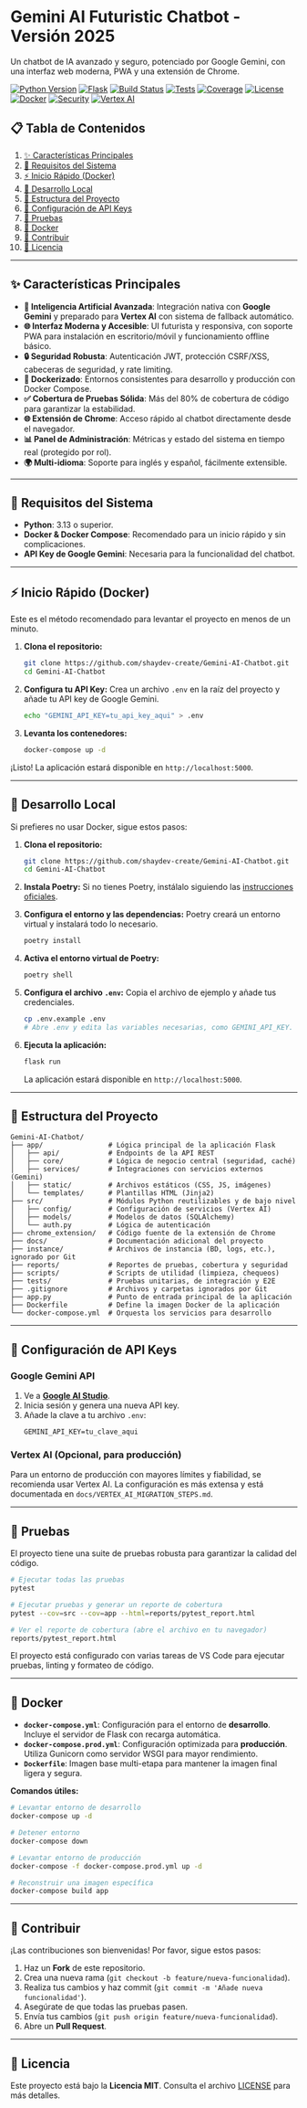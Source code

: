 # Gemini AI Futuristic Chatbot - Versión 2025

Un chatbot de IA avanzado y seguro, potenciado por Google Gemini, con una interfaz web moderna, PWA y una extensión de Chrome.

[![Python Version](https://img.shields.io/badge/Python-3.13%2B-blue.svg)](https://python.org)
[![Flask](https://img.shields.io/badge/Flask-3.0%2B-green.svg)](https://flask.palletsprojects.com/)
[![Build Status](https://img.shields.io/badge/Build-Passing-brightgreen.svg)](https://github.com/shaydev-create/Gemini-AI-Chatbot/actions)
[![Tests](https://img.shields.io/badge/Tests-100%25%20Passing-brightgreen.svg)](tests/)
[![Coverage](https://img.shields.io/badge/Coverage-82%25-green.svg)](reports/pytest_report.html)
[![License](https://img.shields.io/badge/License-MIT-yellow.svg)](LICENSE)
[![Docker](https://img.shields.io/badge/Docker-Ready-blue.svg)](Dockerfile)
[![Security](https://img.shields.io/badge/Security-Hardened-red.svg)](SECURITY.md)
[![Vertex AI](https://img.shields.io/badge/Vertex%20AI-Ready-orange.svg)](docs/VERTEX_AI_MIGRATION_STEPS.md)

## 📋 Tabla de Contenidos

1.  [✨ Características Principales](#-características-principales)
2.  [🔧 Requisitos del Sistema](#-requisitos-del-sistema)
3.  [⚡ Inicio Rápido (Docker)](#-inicio-rápido-docker)
4.  [🚀 Desarrollo Local](#-desarrollo-local)
5.  [📂 Estructura del Proyecto](#-estructura-del-proyecto)
6.  [🔑 Configuración de API Keys](#-configuración-de-api-keys)
7.  [🧪 Pruebas](#-pruebas)
8.  [🐳 Docker](#-docker)
9.  [🤝 Contribuir](#-contribuir)
10. [📄 Licencia](#-licencia)

---

## ✨ Características Principales

- **🤖 Inteligencia Artificial Avanzada**: Integración nativa con **Google Gemini** y preparado para **Vertex AI** con sistema de fallback automático.
- **🌐 Interfaz Moderna y Accesible**: UI futurista y responsiva, con soporte PWA para instalación en escritorio/móvil y funcionamiento offline básico.
- **🔒 Seguridad Robusta**: Autenticación JWT, protección CSRF/XSS, cabeceras de seguridad, y rate limiting.
- **🐳 Dockerizado**: Entornos consistentes para desarrollo y producción con Docker Compose.
- **✅ Cobertura de Pruebas Sólida**: Más del 80% de cobertura de código para garantizar la estabilidad.
- **🌐 Extensión de Chrome**: Acceso rápido al chatbot directamente desde el navegador.
- **📊 Panel de Administración**: Métricas y estado del sistema en tiempo real (protegido por rol).
- **🌍 Multi-idioma**: Soporte para inglés y español, fácilmente extensible.

---

## 🔧 Requisitos del Sistema

- **Python**: 3.13 o superior.
- **Docker & Docker Compose**: Recomendado para un inicio rápido y sin complicaciones.
- **API Key de Google Gemini**: Necesaria para la funcionalidad del chatbot.

---

## ⚡ Inicio Rápido (Docker)

Este es el método recomendado para levantar el proyecto en menos de un minuto.

1.  **Clona el repositorio:**
    ```bash
    git clone https://github.com/shaydev-create/Gemini-AI-Chatbot.git
    cd Gemini-AI-Chatbot
    ```

2.  **Configura tu API Key:**
    Crea un archivo `.env` en la raíz del proyecto y añade tu API key de Google Gemini.
    ```bash
    echo "GEMINI_API_KEY=tu_api_key_aqui" > .env
    ```

3.  **Levanta los contenedores:**
    ```bash
    docker-compose up -d
    ```

¡Listo! La aplicación estará disponible en `http://localhost:5000`.

---

## 🚀 Desarrollo Local

Si prefieres no usar Docker, sigue estos pasos:

1.  **Clona el repositorio:**
    ```bash
    git clone https://github.com/shaydev-create/Gemini-AI-Chatbot.git
    cd Gemini-AI-Chatbot
    ```

2.  **Instala Poetry:**
    Si no tienes Poetry, instálalo siguiendo las [instrucciones oficiales](https://python-poetry.org/docs/#installation).

3.  **Configura el entorno y las dependencias:**
    Poetry creará un entorno virtual y instalará todo lo necesario.
    ```bash
    poetry install
    ```

4.  **Activa el entorno virtual de Poetry:**
    ```bash
    poetry shell
    ```

5.  **Configura el archivo `.env`:**
    Copia el archivo de ejemplo y añade tus credenciales.
    ```bash
    cp .env.example .env
    # Abre .env y edita las variables necesarias, como GEMINI_API_KEY.
    ```

6.  **Ejecuta la aplicación:**
    ```bash
    flask run
    ```
    La aplicación estará disponible en `http://localhost:5000`.

---

## 📂 Estructura del Proyecto

```
Gemini-AI-Chatbot/
├── app/                # Lógica principal de la aplicación Flask
│   ├── api/            # Endpoints de la API REST
│   ├── core/           # Lógica de negocio central (seguridad, caché)
│   ├── services/       # Integraciones con servicios externos (Gemini)
│   ├── static/         # Archivos estáticos (CSS, JS, imágenes)
│   └── templates/      # Plantillas HTML (Jinja2)
├── src/                # Módulos Python reutilizables y de bajo nivel
│   ├── config/         # Configuración de servicios (Vertex AI)
│   ├── models/         # Modelos de datos (SQLAlchemy)
│   └── auth.py         # Lógica de autenticación
├── chrome_extension/   # Código fuente de la extensión de Chrome
├── docs/               # Documentación adicional del proyecto
├── instance/           # Archivos de instancia (BD, logs, etc.), ignorado por Git
├── reports/            # Reportes de pruebas, cobertura y seguridad
├── scripts/            # Scripts de utilidad (limpieza, chequeos)
├── tests/              # Pruebas unitarias, de integración y E2E
├── .gitignore          # Archivos y carpetas ignorados por Git
├── app.py              # Punto de entrada principal de la aplicación
├── Dockerfile          # Define la imagen Docker de la aplicación
└── docker-compose.yml  # Orquesta los servicios para desarrollo
```

---

## 🔑 Configuración de API Keys

### Google Gemini API

1.  Ve a **[Google AI Studio](https://aistudio.google.com/)**.
2.  Inicia sesión y genera una nueva API key.
3.  Añade la clave a tu archivo `.env`:
    ```
    GEMINI_API_KEY=tu_clave_aqui
    ```

### Vertex AI (Opcional, para producción)

Para un entorno de producción con mayores límites y fiabilidad, se recomienda usar Vertex AI. La configuración es más extensa y está documentada en `docs/VERTEX_AI_MIGRATION_STEPS.md`.

---

## 🧪 Pruebas

El proyecto tiene una suite de pruebas robusta para garantizar la calidad del código.

```bash
# Ejecutar todas las pruebas
pytest

# Ejecutar pruebas y generar un reporte de cobertura
pytest --cov=src --cov=app --html=reports/pytest_report.html

# Ver el reporte de cobertura (abre el archivo en tu navegador)
reports/pytest_report.html
```
El proyecto está configurado con varias tareas de VS Code para ejecutar pruebas, linting y formateo de código.

---

## 🐳 Docker

-   **`docker-compose.yml`**: Configuración para el entorno de **desarrollo**. Incluye el servidor de Flask con recarga automática.
-   **`docker-compose.prod.yml`**: Configuración optimizada para **producción**. Utiliza Gunicorn como servidor WSGI para mayor rendimiento.
-   **`Dockerfile`**: Imagen base multi-etapa para mantener la imagen final ligera y segura.

**Comandos útiles:**
```bash
# Levantar entorno de desarrollo
docker-compose up -d

# Detener entorno
docker-compose down

# Levantar entorno de producción
docker-compose -f docker-compose.prod.yml up -d

# Reconstruir una imagen específica
docker-compose build app
```

---

## 🤝 Contribuir

¡Las contribuciones son bienvenidas! Por favor, sigue estos pasos:

1.  Haz un **Fork** de este repositorio.
2.  Crea una nueva rama (`git checkout -b feature/nueva-funcionalidad`).
3.  Realiza tus cambios y haz commit (`git commit -m 'Añade nueva funcionalidad'`).
4.  Asegúrate de que todas las pruebas pasen.
5.  Envía tus cambios (`git push origin feature/nueva-funcionalidad`).
6.  Abre un **Pull Request**.

---

## 📄 Licencia

Este proyecto está bajo la **Licencia MIT**. Consulta el archivo [LICENSE](LICENSE) para más detalles.
